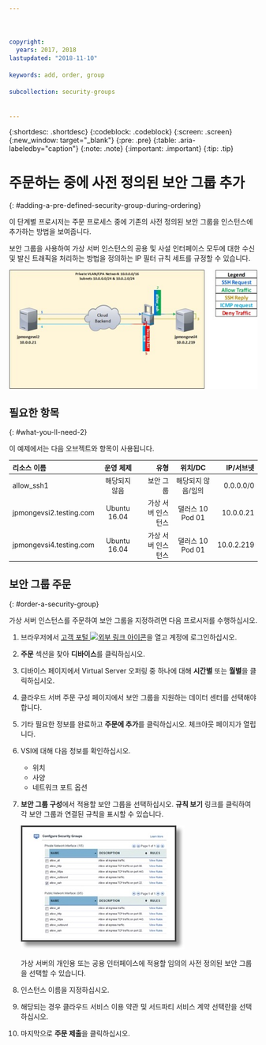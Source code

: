 ```yaml
---



copyright:
  years: 2017, 2018
lastupdated: "2018-11-10"

keywords: add, order, group

subcollection: security-groups


---
```


{:shortdesc: .shortdesc}
{:codeblock: .codeblock}
{:screen: .screen}
{:new_window: target="_blank"}
{:pre: .pre}
{:table: .aria-labeledby="caption"}
{:note: .note}
{:important: .important}
{:tip: .tip}

# 주문하는 중에 사전 정의된 보안 그룹 추가
{: #adding-a-pre-defined-security-group-during-ordering}

이 단계별 프로시저는 주문 프로세스 중에 기존의 사전 정의된 보안 그룹을 인스턴스에 추가하는 방법을 보여줍니다.

보안 그룹을 사용하여 가상 서버 인스턴스의 공용 및 사설 인터페이스 모두에 대한 수신 및 발신 트래픽을 처리하는 방법을 정의하는 IP 필터 규칙 세트를 규정할 수 있습니다.

![사용자 정의 보안 그룹](./images/goal2.jpg)

## 필요한 항목
{: #what-you-ll-need-2}

이 예제에서는 다음 오브젝트와 항목이 사용됩니다.

| 리소스 이름  | 운영 체제 |유형 | 위치/DC | IP/서브넷 |
|:------------- |:---------------:| -------------:| :---------------:| ---------------:|
| allow_ssh1 | 해당되지 않음  | 보안 그룹 | 해당되지 않음/임의 | 0.0.0.0/0 |
|jpmongevsi2.testing.com | Ubuntu 16.04 | 가상 서버 인스턴스 | 댈러스 10 Pod 01 | 10.0.0.21 |
|jpmongevsi4.testing.com | Ubuntu 16.04 | 가상 서버 인스턴스 |	댈러스 10 Pod 01	| 10.0.2.219 |

## 보안 그룹 주문
{: #order-a-security-group}

가상 서버 인스턴스를 주문하여 보안 그룹을 지정하려면 다음 프로시저를 수행하십시오.

1. 브라우저에서 [고객 포털 ![외부 링크 아이콘](../../icons/launch-glyph.svg "외부 링크 아이콘")](https://control.softlayer.com/)을 열고 계정에 로그인하십시오.
2. **주문** 섹션을 찾아 **디바이스**를 클릭하십시오.
3. 디바이스 페이지에서 Virtual Server 오퍼링 중 하나에 대해 **시간별** 또는 **월별**을 클릭하십시오.
4. 클라우드 서버 주문 구성 페이지에서 보안 그룹을 지원하는 데이터 센터를 선택해야 합니다.
5. 기타 필요한 정보를 완료하고 **주문에 추가**를 클릭하십시오. 체크아웃 페이지가 열립니다.
6. VSI에 대해 다음 정보를 확인하십시오.

	* 위치
	* 사양
	* 네트워크 포트 옵션

7. **보안 그룹 구성**에서 적용할 보안 그룹을 선택하십시오. **규칙 보기** 링크를 클릭하여 각 보안 그룹과 연결된 규칙을 표시할 수 있습니다.

	![사용자 정의 보안 그룹](./images/sgs.jpg)

	가상 서버의 개인용 또는 공용 인터페이스에 적용할 임의의 사전 정의된 보안 그룹을 선택할 수 있습니다.

8. 인스턴스 이름을 지정하십시오.
9. 해당되는 경우 클라우드 서비스 이용 약관 및 서드파티 서비스 계약 선택란을 선택하십시오.
10. 마지막으로 **주문 제출**을 클릭하십시오.
